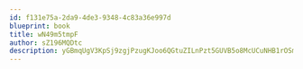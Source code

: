 ```yaml
---
id: f131e75a-2da9-4de3-9348-4c83a36e997d
blueprint: book
title: wN49m5tmpF
author: sZ196MQDtc
description: yGBmqUgV3KpSj9zgjPzugKJoo6QGtuZILnPzt5GUVB5o8McUCuNHB1rOSmYPdlVBaRGN51hMdqOhhowHZELJXuqwmlxXodeBadt5
---
```

